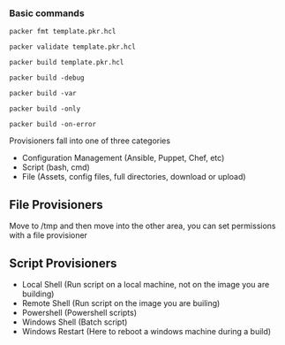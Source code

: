 ### Basic commands

`packer fmt template.pkr.hcl`

`packer validate template.pkr.hcl`

`packer build template.pkr.hcl`

`packer build -debug`

`packer build -var`

`packer build -only`

`packer build -on-error`


Provisioners fall into one of three categories
- Configuration Management (Ansible, Puppet, Chef, etc)  
- Script (bash, cmd)  
- File (Assets, config files, full directories, download or upload)  


## File Provisioners
Move to /tmp and then move into the other area, you can set permissions with a file provisioner


## Script Provisioners

- Local Shell (Run script on a local machine, not on the image you are building)
- Remote Shell (Run script on the image you are builing)
- Powershell (Powershell scripts)
- Windows Shell (Batch script)
- Windows Restart (Here to reboot a windows machine during a build)
